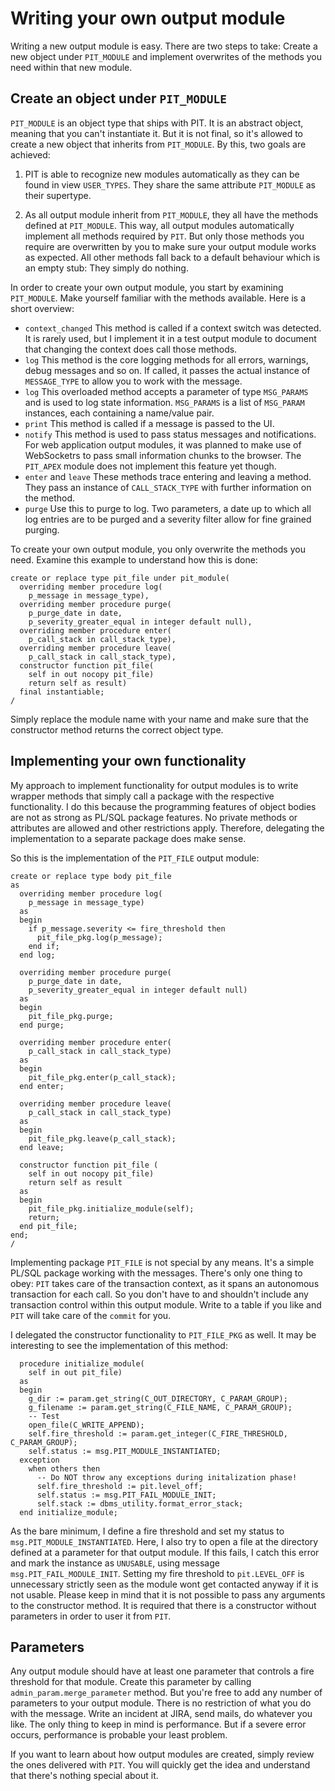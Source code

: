 # Writing your own output module

Writing a new output module is easy. There are two steps to take: Create a new object under `PIT_MODULE` and implement overwrites of the methods you need within that new module.

## Create an object under `PIT_MODULE`

`PIT_MODULE` is an object type that ships with PIT. It is an abstract object, meaning that you can't instantiate it. But it is not final, so it's allowed to create a new object that inherits from `PIT_MODULE`. By this, two goals are achieved:

1.  PIT is able to recognize new modules automatically as they can be found in view `USER_TYPES`. They share the same attribute `PIT_MODULE` as their supertype.

2.  As all output module inherit from `PIT_MODULE`, they all have the methods defined at `PIT_MODULE`. This way, all output modules automatically implement all methods required by `PIT`. But only those methods you require are overwritten by you to make sure your output module works as expected. All other methods fall back to a default behaviour which is an empty stub: They simply do nothing.

In order to create your own output module, you start by examining `PIT_MODULE`. Make yourself familiar with the methods available. Here is a short overview:
- `context_changed`
This method is called if a context switch was detected. It is rarely used, but I implement it in a test output module to document that changing the context does call those methods.
- `log`
This method is the core logging methods for all errors, warnings, debug messages and so on. If called, it passes the actual instance of `MESSAGE_TYPE` to allow you to work with the message.
- `log`
This overloaded method accepts a parameter of type `MSG_PARAMS` and is used to log state information. `MSG_PARAMS` is a list of `MSG_PARAM` instances, each containing a name/value pair.
- `print`
This method is called if a message is passed to the UI.
- `notify`
This method is used to pass status messages and notifications. For web application output modules, it was planned to make use of WebSocketrs to pass small information chunks to the browser. The `PIT_APEX` module does not implement this feature yet though.
- `enter` and `leave`
These methods trace entering and leaving a method. They pass an instance of `CALL_STACK_TYPE` with further information on the method.
- `purge`
Use this to purge to log. Two parameters, a date up to which all log entries are to be purged and a severity filter allow for fine grained purging.

To create your own output module, you only overwrite the methods you need. Examine this example to understand how this is done:

```
create or replace type pit_file under pit_module(
  overriding member procedure log(
    p_message in message_type),
  overriding member procedure purge(
    p_purge_date in date,
    p_severity_greater_equal in integer default null),
  overriding member procedure enter(
    p_call_stack in call_stack_type),
  overriding member procedure leave(
    p_call_stack in call_stack_type),
  constructor function pit_file(
    self in out nocopy pit_file)
    return self as result)
  final instantiable;
/
```
Simply replace the module name with your name and make sure that the constructor method returns the correct object type.

## Implementing your own functionality

My approach to implement functionality for output modules is to write wrapper methods that simply call a package with the respective functionality. I do this because the programming features of object bodies are not as strong as PL/SQL package features. No private methods or attributes are allowed and other restrictions apply. Therefore, delegating the implementation to a separate package does make sense.

So this is the implementation of the `PIT_FILE` output module:

```
create or replace type body pit_file
as
  overriding member procedure log(
    p_message in message_type)
  as
  begin
    if p_message.severity <= fire_threshold then
      pit_file_pkg.log(p_message);
    end if;
  end log;

  overriding member procedure purge(
    p_purge_date in date,
    p_severity_greater_equal in integer default null)
  as
  begin
    pit_file_pkg.purge;
  end purge;

  overriding member procedure enter(
    p_call_stack in call_stack_type)
  as
  begin
    pit_file_pkg.enter(p_call_stack);
  end enter;

  overriding member procedure leave(
    p_call_stack in call_stack_type)
  as
  begin
    pit_file_pkg.leave(p_call_stack);
  end leave;

  constructor function pit_file (
    self in out nocopy pit_file)
    return self as result
  as
  begin
    pit_file_pkg.initialize_module(self);
    return;
  end pit_file;
end;
/
```

Implementing package `PIT_FILE` is not special by any means. It's a simple PL/SQL package working with the messages. There's only one thing to obey: `PIT` takes care of the transaction context, as it spans an autonomous transaction for each call. So you don't have to and shouldn't include any transaction control within this output module. Write to a table if you like and `PIT` will take care of the `commit` for you.

I delegated the constructor functionality to `PIT_FILE_PKG` as well. It may be interesting to see the implementation of this method:

```
  procedure initialize_module(
    self in out pit_file)
  as
  begin
    g_dir := param.get_string(C_OUT_DIRECTORY, C_PARAM_GROUP);
    g_filename := param.get_string(C_FILE_NAME, C_PARAM_GROUP);
    -- Test
    open_file(C_WRITE_APPEND);
    self.fire_threshold := param.get_integer(C_FIRE_THRESHOLD, C_PARAM_GROUP);
    self.status := msg.PIT_MODULE_INSTANTIATED;
  exception
    when others then
      -- Do NOT throw any exceptions during initalization phase!
      self.fire_threshold := pit.level_off;
      self.status := msg.PIT_FAIL_MODULE_INIT;
      self.stack := dbms_utility.format_error_stack;
  end initialize_module;
```

As the bare minimum, I define a fire threshold and set my status to `msg.PIT_MODULE_INSTANTIATED`. Here, I also try to open a file at the directory defined at a parameter for that output module. If this fails, I catch this error and mark the instance as `UNUSABLE`, using message `msg.PIT_FAIL_MODULE_INIT`. Setting my fire threshold to `pit.LEVEL_OFF` is unnecessary strictly seen as the module wont get contacted anyway if it is not usable. Please keep in mind that it is not possible to pass any arguments to the constructor method. It is required that there is a constructor without parameters in order to user it from `PIT`.

## Parameters

Any output module should have at least one parameter that controls a fire threshold for that module. Create this parameter by calling `admin_param.merge_parameter` method. But you're free to add any number of parameters to your output module. There is no restriction of what you do with the message. Write an incident at JIRA, send mails, do whatever you like. The only thing to keep in mind is performance. But if a severe error occurs, performance is probable your least problem.

If you want to learn about how output modules are created, simply review the ones delivered with `PIT`. You will quickly get the idea and understand that there's nothing special about it.
